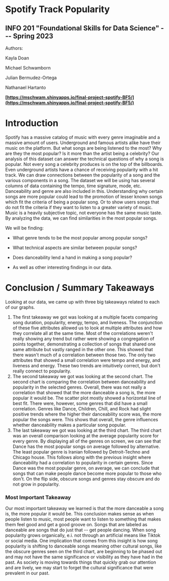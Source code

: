 # Spotify Track Popularity

## INFO 201 "Foundational Skills for Data Science" --- Spring 2023

Authors:

Kayla Doan

Michael Schwamborn

Julian Bermudez-Ortega

Nathanael Hartanto

**[https://mschwam.shinyapps.io/final-project-spotify-BF5/](https://mschwam.shinyapps.io/final-project-spotify-BF5/)**

# Introduction

Spotify has a massive catalog of music with every genre imaginable and a massive amount of users. Underground and famous artists alike have their music on the platform. But what songs are being listened to the most? Why are they the most popular? Is it more than the artist being a celebrity? Our analysis of this dataset can answer the technical questions of why a song is popular. Not every song a celebrity produces is on the top of the billboards. Even underground artists have a chance of receiving popularity with a hit track. We can draw connections between the popularity of a song and the various components in a song. The dataset we will be using has several columns of data containing the tempo, time signature, mode, etc. Danceability and genre are also included in this. Understanding why certain songs are more popular could lead to the promotion of lesser known songs which fit the criteria of being a popular song. Or to show users songs that do not fit the criteria if they want to listen to a greater variety of music. Music is a heavily subjective topic, not everyone has the same music taste. By analyzing the data, we can find similarities in the most popular songs.

We will be finding:

-   What genre tends to be the most popular among popular songs?

-   What technical aspects are similar between popular songs?

-   Does danceability lend a hand in making a song popular?

-   As well as other interesting findings in our data.

# Conclusion / Summary Takeaways

Looking at our data, we came up with three big takeaways related to each of our graphs.
 1. The first takeaway we got was looking at a multiple facets comparing song duration, popularity, energy, tempo, and liveness. The conjunction of these five attributes allowed us to look at multiple attributes and how they correlate all at the same time. Most of the correlations weren't really showing any trend but rather were showing a congregation of points together, demonstrating a collection of songs that shared one same attribute but vastly ranged in the other one. This showed that there wasn't much of a correlation between those two. The only two attributes that showed a small correlation were tempo and energy, and liveness and energy. These two trends are intuitively correct, but don't really connect to popularity.
 2. The second takeaway we got was looking at the second chart. The second chart is comparing the correlation between danceability and popularity in the selected genres. Overall, there was not really a correlation that showed that the more danceable a song is, the more popular it would be. The scatter plot mostly showed a horizontal line of best fit. There were, however, some genres that did have a small correlation. Genres like Dance, Children, Chill, and Rock had slight positive trends where the higher their danceability score was, the more popular the songs were. This shows that overall, the genre influences whether danceability makes a particular song popular.
 3. The last takeaway we got was looking at the third chart. The third chart was an overall comparison looking at the average popularity score for every genre. By displaying all of the genres on screen, we can see that Dance has the most popular songs on average followed by alternative. The least popular genre is Iranian followed by Detroit-Techno and Chicago house. This follows along with the previous insight where danceability had a correlation to popularity in certain genres. Since Dance was the most popular genre, on average, we can conclude that songs that can make people dance become more popular to those who don't. On the flip side, obscure songs and genres stay obscure and do not grow in popularity.
 
### Most Important Takeaway

Our most important takeaway we learned is that the more danceable a song is, the more popular it would be. This conclusion makes sense as when people listen to music, most people want to listen to something that makes them feel good and get a good groove on. Songs that are labeled as danceable are songs that do just that -- get people dancing. When song popularity grows organically, e.i. not through an artificial means like Tiktok or social media. One implication that comes from this insight is how song popularity is shifting to danceable songs meaning other cultural songs, like the obscure genres seen on the third chart, are beginning to be phased out and may not have the same significance or visibility as they have had in the past. As society is moving towards things that quickly grab our attention and are lively, we may start to forget the cultural significance that were prevalent in our past.
